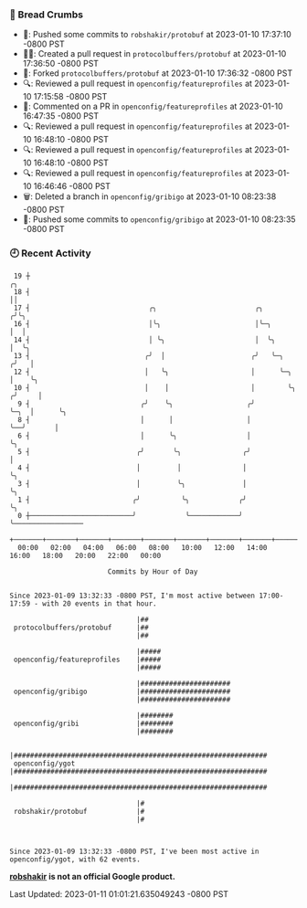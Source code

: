 ### 🍞 Bread Crumbs

 * 🚢: Pushed some commits to `robshakir/protobuf` at 2023-01-10 17:37:10 -0800 PST
 * ✍🏼: Created a pull request in `protocolbuffers/protobuf` at 2023-01-10 17:36:50 -0800 PST
 * 🍴: Forked `protocolbuffers/protobuf` at 2023-01-10 17:36:32 -0800 PST
 * 🔍: Reviewed a pull request in  `openconfig/featureprofiles` at 2023-01-10 17:15:58 -0800 PST
 * 💬: Commented on a PR in  `openconfig/featureprofiles` at 2023-01-10 16:47:35 -0800 PST
 * 🔍: Reviewed a pull request in  `openconfig/featureprofiles` at 2023-01-10 16:48:10 -0800 PST
 * 🔍: Reviewed a pull request in  `openconfig/featureprofiles` at 2023-01-10 16:48:10 -0800 PST
 * 🔍: Reviewed a pull request in  `openconfig/featureprofiles` at 2023-01-10 16:46:46 -0800 PST
 * 🗑: Deleted a branch in `openconfig/gribigo` at 2023-01-10 08:23:38 -0800 PST
 * 🚢: Pushed some commits to `openconfig/gribigo` at 2023-01-10 08:23:35 -0800 PST

### 🕘 Recent Activity
```
 19 ┼                                                                        ╭╮
 18 ┤                                                                        ││
 17 ┤                             ╭╮                        ╭╮              ╭╯╰╮
 16 ┤                             │╰╮                       │╰─╮            │  │
 14 ┤                             │ ╰╮                      │  ╰╮           │  ╰╮
 13 ┤                            ╭╯  │                     ╭╯   ╰─╮        ╭╯   │
 12 ┤                            │   ╰╮                    │      ╰─╮      │    ╰╮
 10 ┤                            │    │                    │        ╰╮    ╭╯     │
  9 ┤                           ╭╯    ╰╮                  ╭╯         ╰─╮  │      ╰╮
  8 ┤                           │      │                  │            ╰──╯       │
  6 ┤                           │      ╰╮                 │                       ╰╮
  5 ┤                          ╭╯       ╰╮               ╭╯                        │
  4 ┤                          │         │               │                         ╰╮
  3 ┤                          │         ╰╮              │                          ╰╮
  1 ┤                         ╭╯          ╰╮            ╭╯                           ╰╮
  0 ┼─────────────────────────╯            ╰────────────╯                             ╰─────────────────
    +───────+───────+───────+───────+───────+───────+───────+───────+───────+───────+───────+───────+────
  00:00   02:00   04:00   06:00   08:00   10:00   12:00   14:00   16:00   18:00   20:00   22:00   00:00   

						Commits by Hour of Day


Since 2023-01-09 13:32:33 -0800 PST, I'm most active between 17:00-17:59 - with 20 events in that hour.

```



```
                               |##
 protocolbuffers/protobuf      |##
                               |##

                               |#####
 openconfig/featureprofiles    |#####
                               |#####

                               |######################
 openconfig/gribigo            |######################
                               |######################

                               |########
 openconfig/gribi              |########
                               |########

                               |##############################################################
 openconfig/ygot               |##############################################################
                               |##############################################################

                               |#
 robshakir/protobuf            |#
                               |#



Since 2023-01-09 13:32:33 -0800 PST, I've been most active in openconfig/ygot, with 62 events.

```
**[robshakir](mailto:robjs@google.com) is not an official Google product.**  


Last Updated: 2023-01-11 01:01:21.635049243 -0800 PST
